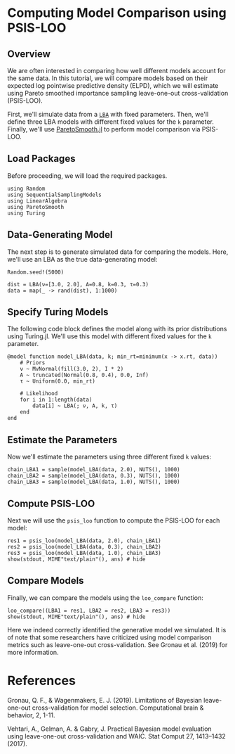 # Computing Model Comparison using PSIS-LOO

## Overview

We are often interested in comparing how well different models account for the same data. In this tutorial, we will compare models based on their expected log pointwise predictive density (ELPD), which we will estimate using Pareto smoothed importance sampling leave-one-out cross-validation (PSIS-LOO).

First, we'll simulate data from a [`LBA`](@ref) with fixed parameters. Then, we'll define three LBA models with different fixed values for the `k` parameter. Finally, we'll use [ParetoSmooth.jl](https://docs.juliahub.com/General/ParetoSmooth/stable/) to perform model comparison via PSIS-LOO.

## Load Packages

Before proceeding, we will load the required packages.

```@example loo_example
using Random
using SequentialSamplingModels
using LinearAlgebra
using ParetoSmooth
using Turing
```

## Data-Generating Model

The next step is to generate simulated data for comparing the models. Here, we'll use an LBA as the true data-generating model:

```@example loo_example
Random.seed!(5000)

dist = LBA(ν=[3.0, 2.0], A=0.8, k=0.3, τ=0.3)
data = map(_ -> rand(dist), 1:1000)
```

## Specify Turing Models

The following code block defines the model along with its prior distributions using Turing.jl. We'll use this model with different fixed values for the `k` parameter.

```@example loo_example
@model function model_LBA(data, k; min_rt=minimum(x -> x.rt, data))
    # Priors
    ν ~ MvNormal(fill(3.0, 2), I * 2)
    A ~ truncated(Normal(0.8, 0.4), 0.0, Inf)
    τ ~ Uniform(0.0, min_rt)

    # Likelihood
    for i in 1:length(data)
        data[i] ~ LBA(; ν, A, k, τ)
    end
end
```

## Estimate the Parameters

Now we'll estimate the parameters using three different fixed `k` values:

```@example loo_example
chain_LBA1 = sample(model_LBA(data, 2.0), NUTS(), 1000)
chain_LBA2 = sample(model_LBA(data, 0.3), NUTS(), 1000)
chain_LBA3 = sample(model_LBA(data, 1.0), NUTS(), 1000)
```

## Compute PSIS-LOO

Next we will use the `psis_loo` function to compute the PSIS-LOO for each model:

```@example loo_example
res1 = psis_loo(model_LBA(data, 2.0), chain_LBA1)
res2 = psis_loo(model_LBA(data, 0.3), chain_LBA2)
res3 = psis_loo(model_LBA(data, 1.0), chain_LBA3)
show(stdout, MIME"text/plain"(), ans) # hide
```

## Compare Models

Finally, we can compare the models using the `loo_compare` function:

```@example loo_example
loo_compare((LBA1 = res1, LBA2 = res2, LBA3 = res3))
show(stdout, MIME"text/plain"(), ans) # hide
```

Here we indeed correctly identified the generative model we simulated. It is of note that some researchers have criticized using model comparison metrics such as leave-one-out cross-validation. See Gronau et al. (2019) for more information.

# References

Gronau, Q. F., & Wagenmakers, E. J. (2019). Limitations of Bayesian leave-one-out cross-validation for model selection. Computational brain & behavior, 2, 1-11.

Vehtari, A., Gelman, A. & Gabry, J. Practical Bayesian model evaluation using leave-one-out cross-validation and WAIC. Stat Comput 27, 1413–1432 (2017).

